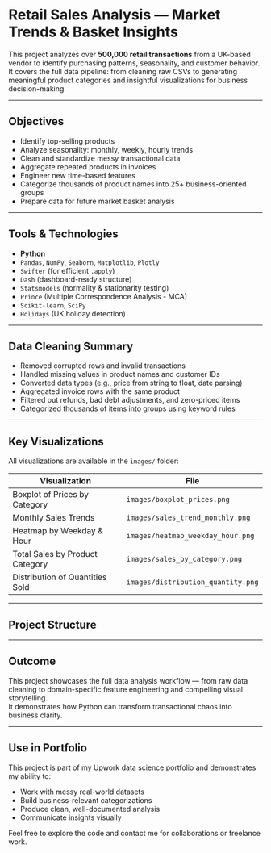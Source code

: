 # Retail Sales Analysis — Market Trends & Basket Insights

This project analyzes over **500,000 retail transactions** from a UK-based vendor to identify purchasing patterns, seasonality, and customer behavior. It covers the full data pipeline: from cleaning raw CSVs to generating meaningful product categories and insightful visualizations for business decision-making.

---

## Objectives

- Identify top-selling products
- Analyze seasonality: monthly, weekly, hourly trends
- Clean and standardize messy transactional data
- Aggregate repeated products in invoices
- Engineer new time-based features
- Categorize thousands of product names into 25+ business-oriented groups
- Prepare data for future market basket analysis

---

## Tools & Technologies

- **Python**  
- `Pandas`, `NumPy`, `Seaborn`, `Matplotlib`, `Plotly`
- `Swifter` (for efficient `.apply`)
- `Dash` (dashboard-ready structure)
- `Statsmodels` (normality & stationarity testing)
- `Prince` (Multiple Correspondence Analysis - MCA)
- `Scikit-learn`, `SciPy`
- `Holidays` (UK holiday detection)

---

## Data Cleaning Summary

- Removed corrupted rows and invalid transactions
- Handled missing values in product names and customer IDs
- Converted data types (e.g., price from string to float, date parsing)
- Aggregated invoice rows with the same product
- Filtered out refunds, bad debt adjustments, and zero-priced items
- Categorized thousands of items into groups using keyword rules

---

## Key Visualizations

All visualizations are available in the `images/` folder:

| Visualization                          | File                               |
|----------------------------------------|------------------------------------|
| Boxplot of Prices by Category        | `images/boxplot_prices.png`        |
| Monthly Sales Trends                 | `images/sales_trend_monthly.png`   |
| Heatmap by Weekday & Hour           | `images/heatmap_weekday_hour.png`  |
| Total Sales by Product Category     | `images/sales_by_category.png`     |
| Distribution of Quantities Sold     | `images/distribution_quantity.png` |

---

##  Project Structure


---

## Outcome

This project showcases the full data analysis workflow — from raw data cleaning to domain-specific feature engineering and compelling visual storytelling.  
It demonstrates how Python can transform transactional chaos into business clarity.

---

## Use in Portfolio

This project is part of my Upwork data science portfolio and demonstrates my ability to:
- Work with messy real-world datasets
- Build business-relevant categorizations
- Produce clean, well-documented analysis
- Communicate insights visually

Feel free to explore the code and contact me for collaborations or freelance work.
